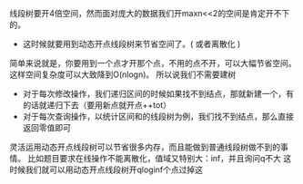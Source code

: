 线段树要开4倍空间，然而面对庞大的数据我们开maxn<<2的空间是肯定开不下的。
- 这时候就要用到动态开点线段树来节省空间了。( 或者离散化 )

简单来说就是，你要用到一个点才开那个点，不用的点不开，可以大幅节省空间。
这样空间复杂度可以大致降到O(nlogn)。
所以说我们不需要建树
- 对于每次修改操作，我们递归区间的时候如果找不到结点，那就新建一个，有的话就递归下去（要用新点就开点++tot）
- 对于每次查询操作，以统计区间和的线段树为例，我们找不到结点，那么直接返回零值即可


灵活运用动态开点线段树可以节省很多内存，而且能做到普通线段树做不到的事情。
比如题目要求在线操作不能离散化，值域又特别大：inf，并且询问q不大
这时候我们就可以用动态开点线段树开qloginf个点过掉这
